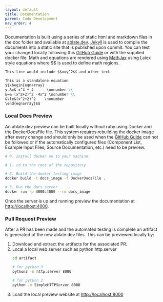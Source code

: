 ```yaml
---
layout: default
title: Documentation
parent: Code Development
nav_order: 4
---
```


Documentation is built using a series of static html and markdown files in the doc folder and available at [ablate.dev](https://ablate.dev). [Jekyll](https://jekyllrb.com) is used to compile the documents into a static site that is published upon commit.  You can test your changed locally following this [GitHub Guide](https://docs.github.com/en/free-pro-team@latest/github/working-with-github-pages/testing-your-github-pages-site-locally-with-jekyll) or with the supplied docker file.  Math and equations are rendered using [MathJax](https://www.mathjax.org) using Latex style equations where $$ is used to define math regions.
```markdown
This line would include $$x=y^2$$ and other text.

This is a standalone equation
$$\begin{eqnarray}
y &=& x^4 + 4      \nonumber \\
&=& (x^2+2)^2 -4x^2 \nonumber \\
&\le&(x^2+2)^2    \nonumber
\end{eqnarray}$$

```

### Local Docs Preview
An ablate.dev preview can be built locally without ruby using Docker and the DockerDocsFile file.  This system requires rebuilding the docker image after every change and should only be used when the [GitHub Guide](https://docs.github.com/en/free-pro-team@latest/github/working-with-github-pages/testing-your-github-pages-site-locally-with-jekyll) can not be followed or if the automatically configured files (Component List, Example Input Files, Source Documentation, etc.) need to be preview. 

```bash
# 0. Install docker on to your machine

# 1. cd to the root of the repository

# 2. Build the docker testing image
docker build -t docs_image -f DockerDocsFile .

# 3. Run the docs server
docker run -p 4000:4000 --rm docs_image 

```
Once the server is up and running preview the documentation at <http://localhost:4000>.

### Pull Request Preview
After a PR has been made and the automated testing is complete an artifact is generated of the new ablate.dev files. This can be previewed locally by:

1. Download and extract the artifacts for the associated PR.
2. Local a local web server such as python http.server
   ```bash
   cd artifact
   
   # for python 3
   python3 -m http.server 8000
   
   # for python 2
   python -m SimpleHTTPServer 8000
   ```
3. Load the local preview website at <http://localhost:8000>